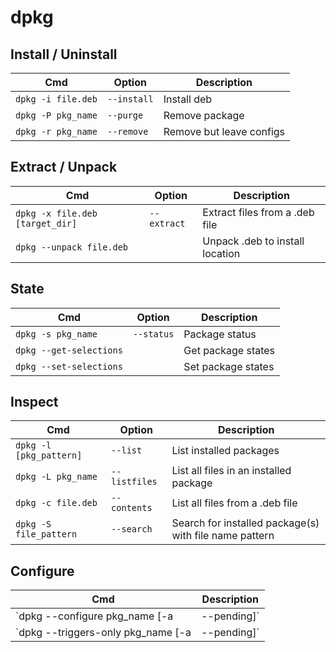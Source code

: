 # dpkg

## Install / Uninstall

Cmd | Option | Description
-- | -- | --
`dpkg -i file.deb` | `--install` | Install deb
`dpkg -P pkg_name` | `--purge` | Remove package
`dpkg -r pkg_name` | `--remove` | Remove but leave configs

## Extract / Unpack

Cmd | Option | Description
-- | -- | --
`dpkg -x file.deb [target_dir]` | `--extract` | Extract files from a .deb file
`dpkg --unpack file.deb` | | Unpack .deb to install location

## State

Cmd | Option | Description
-- | -- | --
`dpkg -s pkg_name` | `--status` | Package status
`dpkg --get-selections` | | Get package states
`dpkg --set-selections` | | Set package states

## Inspect

Cmd | Option | Description
-- | -- | --
`dpkg -l [pkg_pattern]` | `--list` | List installed packages
`dpkg -L pkg_name` | `--listfiles` | List all files in an installed package
`dpkg -c file.deb` | `--contents` | List all files from a .deb file
`dpkg -S file_pattern` | `--search` | Search for installed package(s) with file name pattern

## Configure

Cmd | Description
-- | --
`dpkg --configure pkg_name [-a|--pending]` | Run package config
`dpkg --triggers-only pkg_name [-a|--pending]` | Run package triggers only
